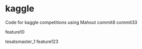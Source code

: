 kaggle
======

Code for kaggle competitions using Mahout
commit8
commit33

feature10





tesatsmaster_1
feature123